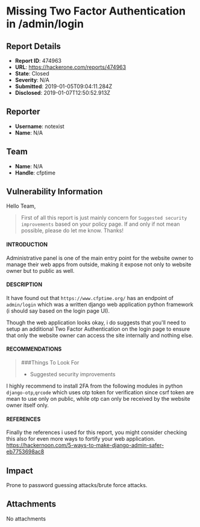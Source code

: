 # Missing Two Factor Authentication in /admin/login

## Report Details
- **Report ID**: 474963
- **URL**: https://hackerone.com/reports/474963
- **State**: Closed
- **Severity**: N/A
- **Submitted**: 2019-01-05T09:04:11.284Z
- **Disclosed**: 2019-01-07T12:50:52.913Z

## Reporter
- **Username**: notexist
- **Name**: N/A

## Team
- **Name**: N/A
- **Handle**: cfptime

## Vulnerability Information
Hello Team,
>First of all this report is just mainly concern for `Suggested security improvements` based on your policy page.
>If and only if not mean possible, please do let me know. Thanks!

#### INTRODUCTION
Administrative panel is one of the main entry point for the website owner to manage their web apps from outside, making it expose not only to website owner but to public as well.

#### DESCRIPTION
It have found out that `https://www.cfptime.org/` has an endpoint of `admin/login`  which was a written django web application python framework (i should say based on the login page UI). 

Though the web application looks okay, i do suggests that you'll need to setup an additional Two Factor Authentication on the login page to ensure that only the website owner can access the site internally and nothing else.

#### RECOMMENDATIONS

>###Things To Look For
> - Suggested security improvements

I highly recommend to install 2FA from the following modules in python `django-otp`,`qrcode` which uses otp token for verification since csrf token are mean to use only on public, while otp can only be received by the website owner itself only.

#### REFERENCES
Finally the references i used for this report, you might consider checking this also for even more ways to fortify your web application.
https://hackernoon.com/5-ways-to-make-django-admin-safer-eb7753698ac8

## Impact

Prone to password guessing attacks/brute force attacks.

## Attachments
No attachments
